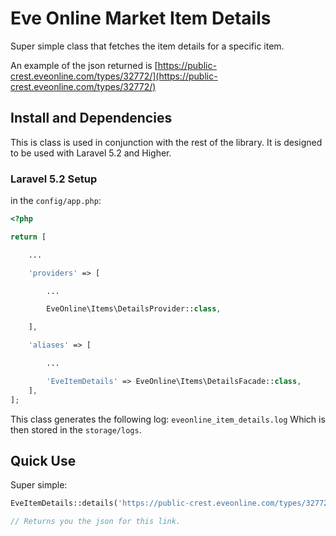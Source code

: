# Eve Online Market Item Details

Super simple class that fetches the item details for a specific item.

An example of the json returned is [https://public-crest.eveonline.com/types/32772/](https://public-crest.eveonline.com/types/32772/)

## Install and Dependencies

This is class is used in conjunction with the rest of the library. It is designed to be used with Laravel 5.2 and Higher.

### Laravel 5.2 Setup

in the `config/app.php`:

```php
<?php

return [

    ...

    'providers' => [

        ...

        EveOnline\Items\DetailsProvider::class,

    ],

    'aliases' => [

        ...

        'EveItemDetails' => EveOnline\Items\DetailsFacade::class,
    ],
];
```

This class generates the following log: `eveonline_item_details.log` Which is then stored in the `storage/logs`.

## Quick Use

Super simple:

```php
EveItemDetails::details('https://public-crest.eveonline.com/types/32772/');

// Returns you the json for this link.
```
